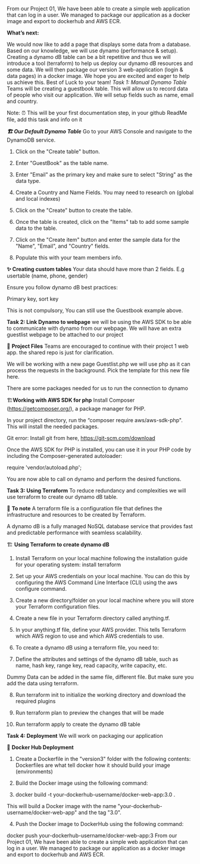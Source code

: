 From our Project 01, We have been able to create a simple web application that can log in a user. We managed to package our application as a docker image and export to dockerhub and AWS ECR. 


**What’s next:**

We would now like to add a page that displays some data from a database. Based on our knowledge, we will use dynamo (performance & setup). Creating a dynamo dB table can be a bit repetitive and thus we will introduce a tool (terraform) to help us deploy our dynamo dB resources and some data. We will then package our version 3 web-application (login & data pages) in a docker image. 
We hope you are excited and eager to help us achieve this. 
Best of Luck to your team! 
*Task 1: Manual Dynamo Table*
Teams will be creating a guestbook table. This will allow us to record data of people who visit our application. We will setup fields such as name, email and country.

Note: ⏰ This will be your first documentation step, in your github ReadMe file, add this task and info on it

***🏗️ Our Default Dynamo Table***
Go to your AWS Console and navigate to the DynamoDB service. 

1. Click on the "Create table" button. 

2. Enter "GuestBook" as the table name. 

3. Enter "Email" as the primary key and make sure to select "String" as the data type. 

4. Create a Country and Name Fields. You may need to research on (global and local indexes)

5. Click on the "Create" button to create the table. 

6. Once the table is created, click on the "Items" tab to add some sample data to the table.  

7. Click on the "Create item" button and enter the sample data for the "Name", "Email", and "Country" fields. 

8. Populate this with your team members info.

**✨ Creating custom tables**
Your data should have more than 2 fields. E.g usertable (name, phone, gender) 

Ensure you follow dynamo dB best practices: 

Primary key, sort key 

This is not compulsory, You can still use the Guestbook example above.

**Task 2: Link Dynamo to webpage**
we will be using the AWS SDK to be able to communicate with dynamo from our webpage. We will have an extra guestlist webpage to be attached to our project

📂 **Project Files**
Teams are encouraged to continue with their project 1 web app. the shared repo is just for clarification.

We will be working with  a new page Guestlist.php we will use php as it can process the requests in the background. Pick the template for this new file here. 

There are some packages needed for us to run the connection to dynamo 

🏗️**Working with AWS SDK for php**
Install Composer (https://getcomposer.org/), a package manager for PHP.  

In your project directory, run the “composer require aws/aws-sdk-php". This will install the needed packages. 

Git error: Install git from here, https://git-scm.com/download 

Once the AWS SDK for PHP is installed, you can use it in your PHP code by including the Composer-generated autoloader: 

require 'vendor/autoload.php'; 

You are now able to call on dynamo and perform the desired functions. 

**Task 3: Using Terraform**
To reduce redundancy and complexities we will use terraform to create our dynamo dB table.

📂 **To note**
A terraform file is a configuration file that defines the infrastructure and resources to be created by Terraform. 

A dynamo dB is a fully managed NoSQL database service that provides fast and predictable performance with seamless scalability.  

🏗️ **Using Terraform to create dynamo dB**
1. Install Terraform on your local machine following the installation guide for your operating system: install terraform

2. Set up your AWS credentials on your local machine. You can do this by configuring the AWS Command Line Interface (CLI) using the aws configure command. 

3. Create a new directory/folder on your local machine where you will store your Terraform configuration files.  

4. Create a new file in your Terraform directory called anything.tf. 

5. In your anything.tf file, define your AWS provider. This tells Terraform which AWS region to use and which AWS credentials to use. 

6. To create a dynamo dB using a terraform file, you need to: 

7. Define the attributes and settings of the dynamo dB table, such as name, hash key, range key, read capacity, write capacity, etc. 

Dummy Data can be added in the same file, different file. But make sure you add the data using terraform. 

8. Run terraform init to initialize the working directory and download the required plugins 

9. Run terraform plan to preview the changes that will be made 

10. Run terraform apply to create the dynamo dB table 

**Task 4: Deployment**
We will work on packaging our application

📂 **Docker Hub Deployment**
1. Create a Dockerfile in the "version3" folder with the following contents: Dockerfiles are what tell docker how it should build your image (environments)  

2. Build the Docker image using the following command:  

3. docker build -t your-dockerhub-username/docker-web-app:3.0 .  

This will build a Docker image with the name "your-dockerhub-username/docker-web-app" and the tag "3.0".  

4. Push the Docker image to DockerHub using the following command:  

docker push your-dockerhub-username/docker-web-app:3 From our Project 01, We have been able to create a simple web application that can log in a user. We managed to package our application as a docker image and export to dockerhub and AWS ECR. 


